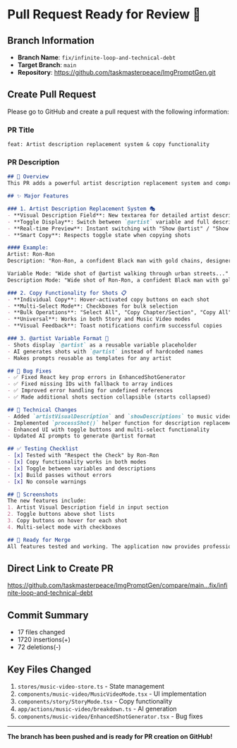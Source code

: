 # Pull Request Ready for Review 🚀

## Branch Information
- **Branch Name**: `fix/infinite-loop-and-technical-debt`
- **Target Branch**: `main`
- **Repository**: https://github.com/taskmasterpeace/ImgPromptGen.git

## Create Pull Request
Please go to GitHub and create a pull request with the following information:

### PR Title
```
feat: Artist description replacement system & copy functionality
```

### PR Description
```markdown
## 🎨 Overview
This PR adds a powerful artist description replacement system and comprehensive copy functionality for shot management, significantly improving the user experience for video production workflows.

## ✨ Major Features

### 1. Artist Description Replacement System 🎭
- **Visual Description Field**: New textarea for detailed artist descriptions
- **Toggle Display**: Switch between `@artist` variable and full descriptions
- **Real-time Preview**: Instant switching with "Show @artist" / "Show Descriptions" buttons
- **Smart Copy**: Respects toggle state when copying shots

#### Example:
Artist: Ron-Ron
Description: "Ron-Ron, a confident Black man with gold chains, designer streetwear, face tattoos"

Variable Mode: "Wide shot of @artist walking through urban streets..."
Description Mode: "Wide shot of Ron-Ron, a confident Black man with gold chains, designer streetwear, face tattoos walking through urban streets..."

### 2. Copy Functionality for Shots 📋
- **Individual Copy**: Hover-activated copy buttons on each shot
- **Multi-Select Mode**: Checkboxes for bulk selection
- **Bulk Operations**: "Select All", "Copy Chapter/Section", "Copy All"
- **Universal**: Works in both Story and Music Video modes
- **Visual Feedback**: Toast notifications confirm successful copies

### 3. @artist Variable Format 🔄
- Shots display `@artist` as a reusable variable placeholder
- AI generates shots with `@artist` instead of hardcoded names
- Makes prompts reusable as templates for any artist

## 🐛 Bug Fixes
- ✅ Fixed React key prop errors in EnhancedShotGenerator
- ✅ Fixed missing IDs with fallback to array indices
- ✅ Improved error handling for undefined references
- ✅ Made additional shots section collapsible (starts collapsed)

## 🔧 Technical Changes
- Added `artistVisualDescription` and `showDescriptions` to music video store
- Implemented `processShot()` helper function for description replacement
- Enhanced UI with toggle buttons and multi-select functionality
- Updated AI prompts to generate @artist format

## ✅ Testing Checklist
- [x] Tested with "Respect the Check" by Ron-Ron
- [x] Copy functionality works in both modes
- [x] Toggle between variables and descriptions
- [x] Build passes without errors
- [x] No console warnings

## 📸 Screenshots
The new features include:
1. Artist Visual Description field in input section
2. Toggle buttons above shot lists
3. Copy buttons on hover for each shot
4. Multi-select mode with checkboxes

## 🚀 Ready for Merge
All features tested and working. The application now provides professional-grade tools for video production with flexible artist representation.
```

## Direct Link to Create PR
https://github.com/taskmasterpeace/ImgPromptGen/compare/main...fix/infinite-loop-and-technical-debt

## Commit Summary
- 17 files changed
- 1720 insertions(+)
- 72 deletions(-)

## Key Files Changed
1. `stores/music-video-store.ts` - State management
2. `components/music-video/MusicVideoMode.tsx` - UI implementation
3. `components/story/StoryMode.tsx` - Copy functionality
4. `app/actions/music-video/breakdown.ts` - AI generation
5. `components/music-video/EnhancedShotGenerator.tsx` - Bug fixes

---

**The branch has been pushed and is ready for PR creation on GitHub!**